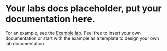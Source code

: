 # Your labs docs placeholder, put your documentation here.

For an example, see the [Example lab](../01_An_Example/example.adoc). Feel free to insert your own documentation
or start with the example as a template to design your own lab documentation.
